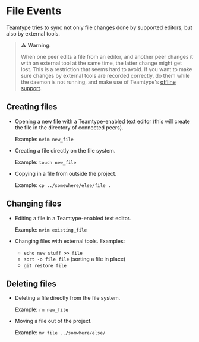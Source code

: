 <!--
SPDX-FileCopyrightText: 2024 blinry <mail@blinry.org>
SPDX-FileCopyrightText: 2024 zormit <nt4u@kpvn.de>

SPDX-License-Identifier: CC-BY-SA-4.0
-->

# File Events

Teamtype tries to sync not only file changes done by supported editors, but also by external tools.

> ⚠️ **Warning:**
>
> When one peer edits a file from an editor, and another peer changes it with an external tool at the same time, the latter change might get lost.
> This is a restriction that seems hard to avoid. If you want to make sure changes by external tools are recorded correctly, do them while the daemon is not running, and make use of Teamtype's [offline support](offline-support.md).

## Creating files

- Opening a new file with a Teamtype-enabled text editor (this will create the file in the directory of connected peers).

    Example: `nvim new_file`

- Creating a file directly on the file system.

    Example: `touch new_file`

- Copying in a file from outside the project.

    Example: `cp ../somewhere/else/file .`

## Changing files

- Editing a file in a Teamtype-enabled text editor.

    Example: `nvim existing_file`

- Changing files with external tools. Examples:

    - `echo new stuff >> file`
    - `sort -o file file` (sorting a file in place)
    - `git restore file`

## Deleting files

- Deleting a file directly from the file system.

    Example: `rm new_file`

- Moving a file out of the project.

    Example: `mv file ../somwhere/else/`
